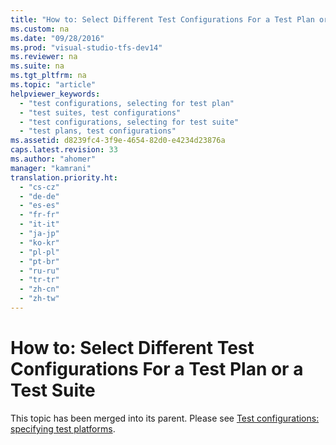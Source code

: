 ```yaml
---
title: "How to: Select Different Test Configurations For a Test Plan or a Test Suite"
ms.custom: na
ms.date: "09/28/2016"
ms.prod: "visual-studio-tfs-dev14"
ms.reviewer: na
ms.suite: na
ms.tgt_pltfrm: na
ms.topic: "article"
helpviewer_keywords: 
  - "test configurations, selecting for test plan"
  - "test suites, test configurations"
  - "test configurations, selecting for test suite"
  - "test plans, test configurations"
ms.assetid: d8239fc4-3f9e-4654-82d0-e4234d23876a
caps.latest.revision: 33
ms.author: "ahomer"
manager: "kamrani"
translation.priority.ht: 
  - "cs-cz"
  - "de-de"
  - "es-es"
  - "fr-fr"
  - "it-it"
  - "ja-jp"
  - "ko-kr"
  - "pl-pl"
  - "pt-br"
  - "ru-ru"
  - "tr-tr"
  - "zh-cn"
  - "zh-tw"
---
```

# How to: Select Different Test Configurations For a Test Plan or a Test Suite
This topic has been merged into its parent. Please see [Test configurations: specifying test platforms](../test/test-configurations--specifying-test-platforms.md).